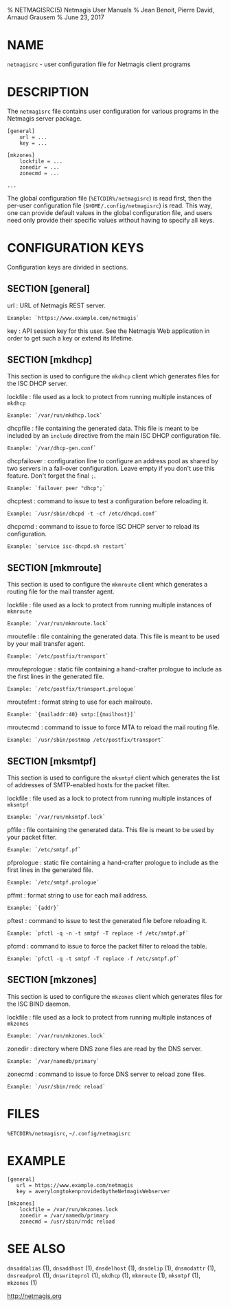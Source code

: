% NETMAGISRC(5) Netmagis User Manuals
% Jean Benoit, Pierre David, Arnaud Grausem
% June 23, 2017

# NAME

`netmagisrc` - user configuration file for Netmagis client programs


# DESCRIPTION

The `netmagisrc` file contains user configuration for various programs in
the Netmagis server package.

    [general]
		url = ...
		key = ...

    [mkzones]
		lockfile = ...
		zonedir = ...
		zonecmd = ...

    ...

The global configuration file (`%ETCDIR%/netmagisrc`) is read first,
then the per-user configuration file (`$HOME/.config/netmagisrc`) is
read. This way, one can provide default values in the global configuration
file, and users need only provide their specific values without having
to specify all keys.


# CONFIGURATION KEYS

Configuration keys are divided in sections.

## SECTION [general]

url
  : URL of Netmagis REST server.

    Example: `https://www.example.com/netmagis`

key
  : API session key for this user. See the Netmagis Web application
    in order to get such a key or extend its lifetime.


## SECTION [mkdhcp]

This section is used to configure the `mkdhcp` client which generates
files for the ISC DHCP server.

lockfile
  : file used as a lock to protect from running multiple instances
    of `mkdhcp`
   
    Example: `/var/run/mkdhcp.lock`

dhcpfile
  : file containing the generated data. This file is meant to be
    included by an `include` directive from the main ISC DHCP
    configuration file.

    Example: `/var/dhcp-gen.conf`

dhcpfailover
  : configuration line to configure an address pool as shared by
    two servers in a fail-over configuration. Leave empty if
    you don't use this feature. Don't forget the final `;`.

    Example: `failover peer "dhcp";`

dhcptest
  : command to issue to test a configuration before reloading it.

    Example: `/usr/sbin/dhcpd -t -cf /etc/dhcpd.conf`


dhcpcmd
  : command to issue to force ISC DHCP server to reload its configuration.

    Example: `service isc-dhcpd.sh restart`


## SECTION [mkmroute]

This section is used to configure the `mkmroute` client which generates
a routing file for the mail transfer agent.

lockfile
  : file used as a lock to protect from running multiple instances
    of `mkmroute`
   
    Example: `/var/run/mkmroute.lock`

mroutefile
  : file containing the generated data. This file is meant to be
    used by your mail transfer agent.

    Example: `/etc/postfix/transport`

mrouteprologue
  : static file containing a hand-crafter prologue to include
    as the first lines in the generated file.

    Example: `/etc/postfix/transport.prologue`

mroutefmt
  : format string to use for each mailroute.

    Example: `{mailaddr:40} smtp:[{mailhost}]`

mroutecmd
  : command to issue to force MTA to reload the mail routing file.

    Example: `/usr/sbin/postmap /etc/postfix/transport`


## SECTION [mksmtpf]

This section is used to configure the `mksmtpf` client which generates
the list of addresses of SMTP-enabled hosts for the packet filter.

lockfile
  : file used as a lock to protect from running multiple instances
    of `mksmtpf`
   
    Example: `/var/run/mksmtpf.lock`

pffile
  : file containing the generated data. This file is meant to be
    used by your packet filter.

    Example: `/etc/smtpf.pf`

pfprologue
  : static file containing a hand-crafter prologue to include
    as the first lines in the generated file.

    Example: `/etc/smtpf.prologue`

pffmt
  : format string to use for each mail address.

    Example: `{addr}`

pftest
  : command to issue to test the generated file before reloading it.

    Example: `pfctl -q -n -t smtpf -T replace -f /etc/smtpf.pf`

pfcmd
  : command to issue to force the packet filter to reload the table.

    Example: `pfctl -q -t smtpf -T replace -f /etc/smtpf.pf`


## SECTION [mkzones]

This section is used to configure the `mkzones` client which generates
files for the ISC BIND daemon.

lockfile
  : file used as a lock to protect from running multiple instances
    of `mkzones`
   
    Example: `/var/run/mkzones.lock`

zonedir
  : directory where DNS zone files are read by the DNS server.

    Example: `/var/namedb/primary`

zonecmd
  : command to issue to force DNS server to reload zone files.

    Example: `/usr/sbin/rndc reload`


# FILES

`%ETCDIR%/netmagisrc`,
`~/.config/netmagisrc`


# EXAMPLE

```
[general]
   url = https://www.example.com/netmagis
   key = averylongtokenprovidedbytheNetmagisWebserver

[mkzones]
    lockfile = /var/run/mkzones.lock
    zonedir = /var/namedb/primary
    zonecmd = /usr/sbin/rndc reload
```


# SEE ALSO

`dnsaddalias` (1),
`dnsaddhost` (1),
`dnsdelhost` (1),
`dnsdelip` (1),
`dnsmodattr` (1),
`dnsreadprol` (1),
`dnswriteprol` (1),
`mkdhcp` (1),
`mkmroute` (1),
`mksmtpf` (1),
`mkzones` (1)

<http://netmagis.org>
